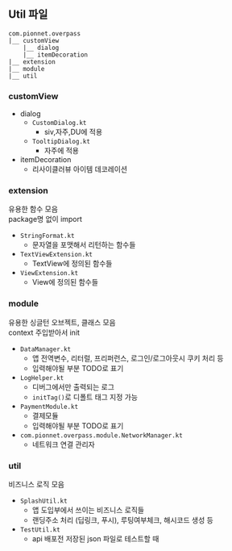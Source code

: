 ## Util 파일

```
com.pionnet.overpass
|__ customView
	|__ dialog
	|__ itemDecoration
|__ extension
|__ module
|__ util
```

### customView
- dialog
	- `CustomDialog.kt` 
		- siv,자주,DU에 적용
	- `TooltipDialog.kt` 
		- 자주에 적용
- itemDecoration
	- 리사이클러뷰 아이템 데코레이션
	
### extension
유용한 함수 모음
<br>package명 없이 import 
- `StringFormat.kt`
	- 문자열을 포맷해서 리턴하는 함수들
- `TextViewExtension.kt`
	- TextView에 정의된 함수들
- `ViewExtension.kt`
	- View에 정의된 함수들
	
### module
유용한 싱글턴 오브젝트, 클래스 모음
<br>context 주입받아서 init
- `DataManager.kt`
	- 앱 전역변수, 리터럴, 프리퍼런스, 로그인/로그아웃시 쿠키 처리 등
	- 입력해야될 부분 TODO로 표기
- `LogHelper.kt`
	- 디버그에서만 출력되는 로그
	- `initTag()`로 디폴트 태그 지정 가능
- `PaymentModule.kt`
	- 결제모듈
	- 입력해야될 부분 TODO로 표기
- `com.pionnet.overpass.module.NetworkManager.kt`
	- 네트워크 연결 관리자

### util
비즈니스 로직 모음
- `SplashUtil.kt`
	- 앱 도입부에서 쓰이는 비즈니스 로직들
	- 랜딩주소 처리 (딥링크, 푸시), 루팅여부체크, 해시코드 생성 등
- `TestUtil.kt`
	- api 배포전 저장된 json 파일로 테스트할 때